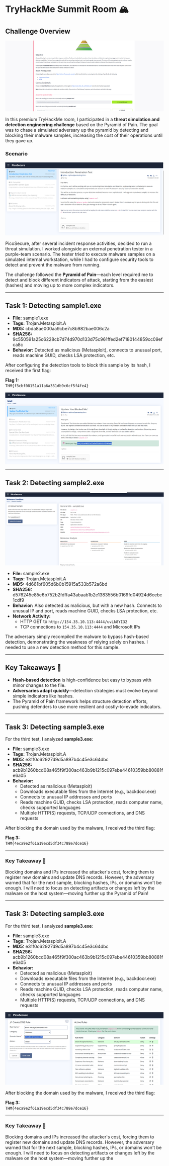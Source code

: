 # TryHackMe Summit Room 🏔️

## Challenge Overview

![image](0.png)

In this premium TryHackMe room, I participated in a **threat simulation and detection engineering challenge** based on the Pyramid of Pain. The goal was to chase a simulated adversary up the pyramid by detecting and blocking their malware samples, increasing the cost of their operations until they gave up.

### Scenario

![image](1.png)

PicoSecure, after several incident response activities, decided to run a threat simulation. I worked alongside an external penetration tester in a purple-team scenario. The tester tried to execute malware samples on a simulated internal workstation, while I had to configure security tools to detect and prevent the malware from running.

The challenge followed the **Pyramid of Pain**—each level required me to detect and block different indicators of attack, starting from the easiest (hashes) and moving up to more complex indicators.

---

## Task 1: Detecting sample1.exe

- **File:** sample1.exe  
- **Tags:** Trojan.Metasploit.A  
- **MD5:** cbda8ae000aa9cbe7c8b982bae006c2a  
- **SHA256:** 9c550591a25c6228cb7d74d970d133d75c961ffed2ef7180144859cc09efca8c  
- **Behavior:** Detected as malicious (Metasploit), connects to unusual port, reads machine GUID, checks LSA protection, etc.

After configuring the detection tools to block this sample by its hash, I received the first flag:

**Flag 1:**  
`THM{f3cbf08151a11a6a331db9c6cf5f4fe4}`

![image](flag1.png)

---

## Task 2: Detecting sample2.exe

![image](2.png)

- **File:** sample2.exe  
- **Tags:** Trojan.Metasploit.A  
- **MD5:** 4d661bf605d6b0b15915a533b572a6bd  
- **SHA256:** d576245e85e6b752b2fdffa43abaab1b2e1383556b0169fd04924d6cebc1cdf9  
- **Behavior:** Also detected as malicious, but with a new hash. Connects to unusual IP and port, reads machine GUID, checks LSA protection, etc.
- **Network Activity:**  
  - HTTP GET to `http://154.35.10.113:4444/uvLk8YI32`
  - TCP connections to `154.35.10.113:4444` and Microsoft IPs

The adversary simply recompiled the malware to bypass hash-based detection, demonstrating the weakness of relying solely on hashes. I needed to use a new detection method for this sample.

---

## Key Takeaways 📝

- **Hash-based detection** is high-confidence but easy to bypass with minor changes to the file.
- **Adversaries adapt quickly**—detection strategies must evolve beyond simple indicators like hashes.
- The Pyramid of Pain framework helps structure detection efforts, pushing defenders to use more resilient and costly-to-evade indicators.





---

## Task 3: Detecting sample3.exe

For the third test, I analyzed **sample3.exe**:

- **File:** sample3.exe  
- **Tags:** Trojan.Metasploit.A  
- **MD5:** e31f0c62927d9d5a897b4c45e3c64dbc  
- **SHA256:** acb9b1260bcd08a465f9f300ac463b9b1215c097ebe44610359bb80881fe6a05  
- **Behavior:**  
  - Detected as malicious (Metasploit)
  - Downloads executable files from the Internet (e.g., backdoor.exe)
  - Connects to unusual IP addresses and ports
  - Reads machine GUID, checks LSA protection, reads computer name, checks supported languages
  - Multiple HTTP(S) requests, TCP/UDP connections, and DNS requests


After blocking the domain used by the malware, I received the third flag:

**Flag 3:**  
`THM{4eca9e2f61a19ecd5df34c788e7dce16}`

---

### Key Takeaway 📝

Blocking domains and IPs increased the attacker's cost, forcing them to register new domains and update DNS records. However, the adversary warned that for the next sample, blocking hashes, IPs, or domains won't be enough. I will need to focus on detecting artifacts or changes left by the malware on the host system—moving further up the Pyramid of Pain!

------

## Task 3: Detecting sample3.exe

For the third test, I analyzed **sample3.exe**:

- **File:** sample3.exe  
- **Tags:** Trojan.Metasploit.A  
- **MD5:** e31f0c62927d9d5a897b4c45e3c64dbc  
- **SHA256:** acb9b1260bcd08a465f9f300ac463b9b1215c097ebe44610359bb80881fe6a05  
- **Behavior:**  
  - Detected as malicious (Metasploit)
  - Downloads executable files from the Internet (e.g., backdoor.exe)
  - Connects to unusual IP addresses and ports
  - Reads machine GUID, checks LSA protection, reads computer name, checks supported languages
  - Multiple HTTP(S) requests, TCP/UDP connections, and DNS requests

![image](flag3.png)

After blocking the domain used by the malware, I received the third flag:

**Flag 3:**  
`THM{4eca9e2f61a19ecd5df34c788e7dce16}`

---

### Key Takeaway 📝

Blocking domains and IPs increased the attacker's cost, forcing them to register new domains and update DNS records. However, the adversary warned that for the next sample, blocking hashes, IPs, or domains won't be enough. I will need to focus on detecting artifacts or changes left by the malware on the host system—moving further up the